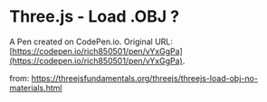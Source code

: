 # Three.js - Load .OBJ ?

A Pen created on CodePen.io. Original URL: [https://codepen.io/rich850501/pen/vYxGgPa](https://codepen.io/rich850501/pen/vYxGgPa).

from: https://threejsfundamentals.org/threejs/threejs-load-obj-no-materials.html
